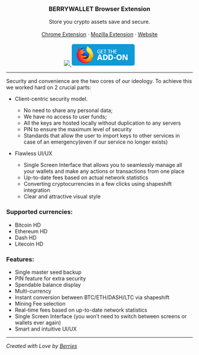 <p align="center">
  <h3 align="center">BERRYWALLET Browser Extension</h3>
  <p align="center">
    Store you crypto assets save and secure.
    <br/>
    <br/>
    <a href="https://chrome.google.com/webstore/detail/berrywallet/boidgcdefidhoojfljngigkjffbodjmn">Chrome Extension</a>
    ·
    <a href="https://addons.mozilla.org/firefox/addon/berrywallet">Mozilla Extension</a>
    ·
    <a href="https://berrywallet.io">Website</a>
    <br/>
    <br/>
    <a href="https://chrome.google.com/webstore/detail/berrywallet/boidgcdefidhoojfljngigkjffbodjmn" title="Chrome Web Store">
        <img src="https://developer.chrome.com/webstore/images/ChromeWebStore_BadgeWBorder_v2_206x58.png" />
    </a>
    <a href="https://addons.mozilla.org/firefox/addon/berrywallet" title="Mozilla Add-ons">
        <img src="https://github.com/berrywallet/berrywallet-extension/blob/master/docs/mozzila-addon-button.png?raw=true" />
    </a>
  </p>
</p>

<hr />

Security and convenience are the two cores of our ideology. To achieve this we worked hard on 2 crucial parts:

 - Client-centric security model. 
    - No need to share any personal data;
    - We have no access to user funds;
    - All the keys are hosted locally without duplication to any servers
    - PIN to ensure the maximum level of security  
    - Standards that allow the user to import keys to other services in case of an emergency(even if our service no longer exists)

 - Flawless UI/UX
    - Single Screen Interface that allows you to seamlessly manage all your wallets and make any actions or transactions from one place 
    - Up-to-date fees based on actual network statistics 
    - Converting cryptocurrencies in a few clicks using shapeshift integration
    - Clear and attractive visual style


### Supported currencies:

 - Bitcoin HD 
 - Ethereum HD 
 - Dash HD 
 - Litecoin HD


### Features:
 - Single master seed backup
 - PIN feature for extra security
 - Spendable balance display
 - Multi-currency
 - Instant conversion between BTC/ETH/DASH/LTC via shapeshift
 - Mining Fee selection
 - Real-time fees based on up-to-date network statistics
 - Single Screen Interface (you won’t need to switch between screens or wallets ever again)
 - Smart and intuitive UI/UX


---


*Created with Love by [Berries](https://berrywallet.io)*
